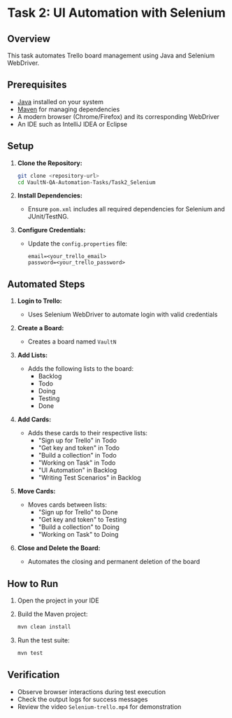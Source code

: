 # Task 2: UI Automation with Selenium

## Overview
This task automates Trello board management using Java and Selenium WebDriver.

## Prerequisites
- [Java](https://www.oracle.com/java/technologies/javase-downloads.html) installed on your system
- [Maven](https://maven.apache.org/download.cgi) for managing dependencies
- A modern browser (Chrome/Firefox) and its corresponding WebDriver
- An IDE such as IntelliJ IDEA or Eclipse

## Setup

1. **Clone the Repository:**
   ```bash
   git clone <repository-url>
   cd VaultN-QA-Automation-Tasks/Task2_Selenium
   ```

2. **Install Dependencies:**
   - Ensure `pom.xml` includes all required dependencies for Selenium and JUnit/TestNG.

3. **Configure Credentials:**
   - Update the `config.properties` file:
     ```properties
     email=<your_trello_email>
     password=<your_trello_password>
     ```

## Automated Steps

1. **Login to Trello:**
   - Uses Selenium WebDriver to automate login with valid credentials

2. **Create a Board:**
   - Creates a board named `VaultN`

3. **Add Lists:**
   - Adds the following lists to the board:
     - Backlog
     - Todo
     - Doing
     - Testing
     - Done

4. **Add Cards:**
   - Adds these cards to their respective lists:
     - "Sign up for Trello" in Todo
     - "Get key and token" in Todo
     - "Build a collection" in Todo
     - "Working on Task" in Todo
     - "UI Automation" in Backlog
     - "Writing Test Scenarios" in Backlog

5. **Move Cards:**
   - Moves cards between lists:
     - "Sign up for Trello" to Done
     - "Get key and token" to Testing
     - "Build a collection" to Doing
     - "Working on Task" to Doing

6. **Close and Delete the Board:**
   - Automates the closing and permanent deletion of the board

## How to Run

1. Open the project in your IDE

2. Build the Maven project:
   ```bash
   mvn clean install
   ```

3. Run the test suite:
   ```bash
   mvn test
   ```

## Verification
- Observe browser interactions during test execution
- Check the output logs for success messages
- Review the video `Selenium-trello.mp4` for demonstration
